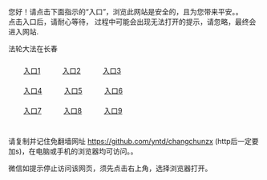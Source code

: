 您好！请点击下面指示的“入口”，浏览此网站是安全的，且为您带来平安。。 <br/>
点击入口后，请耐心等待， 过程中可能会出现无法打开的提示，请忽略，最终会进入网站. </br>

法轮大法在长春<br/>
<div style="padding:10px"><a style="margin:20px" target="_blank" href="https://d2ue8sav2tkjx5.cloudfront.net/2Qpsp?pggqyqxl" id="ccLink1" rel="nofollow">入口1</a> <a target="_blank" style="margin:20px" href="https://d3lylj6yvywk70.cloudfront.net/2Qpsp?wnbzxhmx" id="ccLink2" rel="nofollow">入口2</a> <a style="margin:20px" target="_blank" href="https://d3c5vwoqb8dmjx.cloudfront.net/2Qpsp?grkeis" id="ccLink3" rel="nofollow">入口3</a></div>

<div style="padding:10px" ><a style="margin:20px" target="_blank" href="https://d2ue8sav2tkjx5.cloudfront.net/2Qpsp?pggqyqxl" id="ccLink4" rel="nofollow">入口4</a> <a style="margin:20px" href="https://d3lylj6yvywk70.cloudfront.net/2Qpsp?wnbzxhmx" target="_blank" id="ccLink5" rel="nofollow">入口5</a> <a style="margin:20px" href="https://d3c5vwoqb8dmjx.cloudfront.net/2Qpsp?grkeis" target="_blank" id="ccLink6" rel="nofollow">入口6</a></div>

<div style="padding:10px"><a style="margin:20px" target="_blank" href="https://d2ue8sav2tkjx5.cloudfront.net/2Qpsp?pggqyqxl" id="ccLink7" rel="nofollow">入口7</a> <a style="margin:20px" href="https://d3lylj6yvywk70.cloudfront.net/2Qpsp?wnbzxhmx" target="_blank" id="ccLink8" rel="nofollow">入口8</a> <a style="margin:20px" target="_blank" href="https://d3c5vwoqb8dmjx.cloudfront.net/2Qpsp?grkeis" id="ccLink9" rel="nofollow">入口9</a></div>

<br/>



请复制并记住免翻墙网址 https://github.com/yntd/changchunzx (http后一定要加s)，在电脑或手机的浏览器均可访问。。<br/>

微信如提示停止访问该网页，须先点击右上角，选择浏览器打开。
